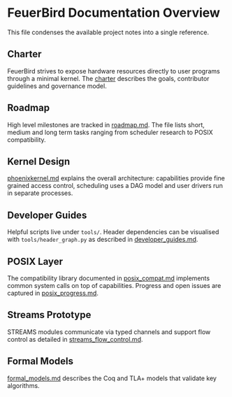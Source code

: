 # FeuerBird Documentation Overview

This file condenses the available project notes into a single reference.

## Charter
FeuerBird strives to expose hardware resources directly to user programs
through a minimal kernel. The [charter](charter.md) describes the goals,
contributor guidelines and governance model.

## Roadmap
High level milestones are tracked in [roadmap.md](roadmap.md). The file
lists short, medium and long term tasks ranging from scheduler research to
POSIX compatibility.

## Kernel Design
[phoenixkernel.md](phoenixkernel.md) explains the overall architecture:
capabilities provide fine grained access control, scheduling uses a DAG
model and user drivers run in separate processes.

## Developer Guides
Helpful scripts live under `tools/`. Header dependencies can be visualised
with `tools/header_graph.py` as described in [developer_guides.md](developer_guides.md).

## POSIX Layer
The compatibility library documented in
[posix_compat.md](posix_compat.md) implements common system calls on top
of capabilities. Progress and open issues are captured in
[posix_progress.md](posix_progress.md).

## Streams Prototype
STREAMS modules communicate via typed channels and support flow control as
detailed in [streams_flow_control.md](streams_flow_control.md).

## Formal Models
[formal_models.md](formal_models.md) describes the Coq and TLA+ models
that validate key algorithms.

